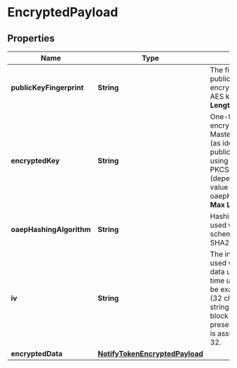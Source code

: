 
# EncryptedPayload

## Properties
Name | Type | Description | Notes
------------ | ------------- | ------------- | -------------
**publicKeyFingerprint** | **String** | The fingerprint of the public key used to encrypt the ephemeral AES key.     __Max Length:64__  | 
**encryptedKey** | **String** | One-time use AES key encrypted by the MasterCard public key (as identified by publicKeyFingerprint) using the OAEP or PKCS#1 v1.5 scheme (depending on the value of oaepHashingAlgorithm.     __Max Length:512__  | 
**oaepHashingAlgorithm** | **String** | Hashing algorithm used with the OAEP scheme. Must be either SHA256 or SHA512.  |  [optional]
**iv** | **String** | The initialization vector used when encrypting data using the one-time use AES key. Must be exactly 16 bytes (32 character hex string) to match the block size. If not present, an IV of zero is assumed. Length - 32.  |  [optional]
**encryptedData** | [**NotifyTokenEncryptedPayload**](NotifyTokenEncryptedPayload.md) |  | 



